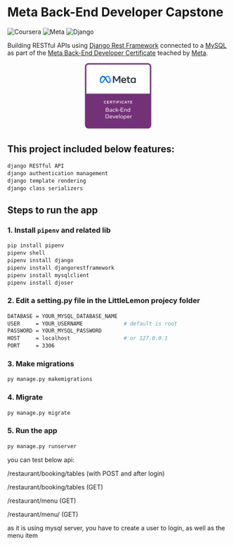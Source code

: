 # Meta Back-End Developer Capstone

![Coursera](https://img.shields.io/badge/Coursera-0747a6?style=flat&logo=coursera&logoColor=white)
![Meta](https://img.shields.io/badge/Meta-0668E1?style=flat&logo=meta&logoColor=white)
![Django](https://img.shields.io/badge/Django-092e20?style=flat&logo=django&logoColor=white)

Building RESTful APIs using [Django Rest Framework](https://www.django-rest-framework.org/) connected to a [MySQL](https://dev.mysql.com/downloads/) as part of the [Meta Back-End Developer Certificate](https://www.coursera.org/professional-certificates/meta-back-end-developer) teached by [Meta](https://www.facebook.com/business/learn/back-end-back-end-developer-certificate-coursera).

<p align="center">
    <a href="https://www.credly.com/org/facebook-blueprint/badge/meta-back-end-developer-certificate">
        <img src="LittleLemon/restaurant/static/img/cert.png" width="30%" height="30%" />
    </a>
</p>

## This project included below features:
```bash
django RESTful API
django authentication management
django template rendering
django class serializers
```

## Steps to run the app

### 1. Install `pipenv` and related lib

```bash
pip install pipenv
pipenv shell
pipenv install django
pipenv install djangorestframework
pipenv install mysqlclient
pipenv install djoser
```

### 2. Edit a setting.py file in the LittleLemon projecy folder

```bash
DATABASE = YOUR_MYSQL_DATABASE_NAME
USER     = YOUR_USERNAME             # default is root
PASSWORD = YOUR_MYSQL_PASSWORD
HOST     = localhost                 # or 127.0.0.1
PORT     = 3306
```

### 3. Make migrations

```bash
py manage.py makemigrations
```

### 4. Migrate

```bash
py manage.py migrate
```

### 5. Run the app

```bash
py manage.py runserver
```

you can test below api:

/restaurant/booking/tables (with POST and after login)

/restaurant/booking/tables (GET)

/restaurant/menu (GET)

/restaurant/menu/<int> (GET)

as it is using mysql server, 
you have to create a user to login, as well as the menu item

